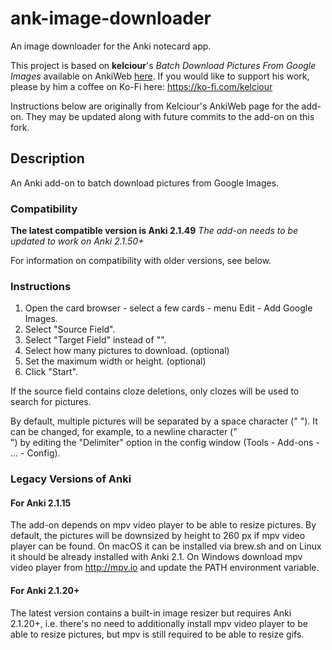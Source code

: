 # ank-image-downloader
An image downloader for the Anki notecard app.

This project is based on **kelciour**'s *Batch Download Pictures From Google Images* available on AnkiWeb [here](https://ankiweb.net/shared/info/561924305). If you would like to support his work, please by him a coffee on Ko-Fi here: https://ko-fi.com/kelciour

Instructions below are originally from Kelciour's AnkiWeb page for the add-on. They may be updated along with future commits to the add-on on this fork.

## Description
An Anki add-on to batch download pictures from Google Images.

### Compatibility
**The latest compatible version is Anki 2.1.49**
*The add-on needs to be updated to work on Anki 2.1.50+*

For information on compatibility with older versions, see below.

### Instructions
1. Open the card browser - select a few cards - menu Edit - Add Google Images.
2. Select "Source Field".
3. Select "Target Field" instead of "<ignored>".
4. Select how many pictures to download. (optional)
5. Set the maximum width or height. (optional)
6. Click "Start".

If the source field contains cloze deletions, only clozes will be used to search for pictures.

By default, multiple pictures will be separated by a space character (" "). It can be changed, for example, to a newline character ("<br>") by editing the "Delimiter" option in the config window (Tools - Add-ons - ... - Config).

### Legacy Versions of Anki
#### For Anki 2.1.15
The add-on depends on mpv video player to be able to resize pictures. By default, the pictures will be downsized by height to 260 px if mpv video player can be found. On macOS it can be installed via brew.sh and on Linux it should be already installed with Anki 2.1. On Windows download mpv video player from http://mpv.io and update the PATH environment variable.

#### For Anki 2.1.20+
The latest version contains a built-in image resizer but requires Anki 2.1.20+, i.e. there's no need to additionally install mpv video player to be able to resize pictures, but mpv is still required to be able to resize gifs.
